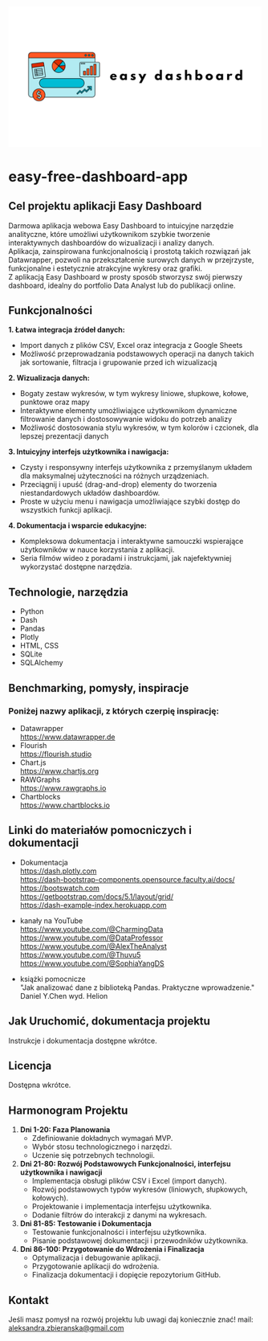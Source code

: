  ![alt text](images/logo.png)

# easy-free-dashboard-app
## Cel projektu aplikacji Easy Dashboard ##

Darmowa aplikacja webowa Easy Dashboard to intuicyjne narzędzie analityczne, które umożliwi użytkownikom szybkie tworzenie interaktywnych dashboardów do wizualizacji i analizy danych.<br>
Aplikacja, zainspirowana funkcjonalnością i prostotą takich rozwiązań jak Datawrapper, pozwoli na przekształcenie surowych danych w przejrzyste, funkcjonalne i estetycznie atrakcyjne wykresy oraz grafiki.<br> 
Z aplikacją Easy Dashboard w prosty sposób stworzysz swój pierwszy dashboard, idealny do portfolio Data Analyst lub do publikacji online.


## Funkcjonalności 
**1. Łatwa integracja źródeł danych:**
- Import danych z plików CSV, Excel oraz integracja z Google Sheets
- Możliwość przeprowadzania podstawowych operacji na danych takich jak sortowanie, filtracja i grupowanie przed ich wizualizacją

**2. Wizualizacja danych:**
- Bogaty zestaw wykresów, w tym wykresy liniowe, słupkowe, kołowe, punktowe oraz mapy
- Interaktywne elementy umożliwiające użytkownikom dynamiczne filtrowanie danych i dostosowywanie widoku do potrzeb analizy
- Możliwość dostosowania stylu wykresów, w tym kolorów i czcionek, dla lepszej prezentacji danych

**3. Intuicyjny interfejs użytkownika i nawigacja:**
- Czysty i responsywny interfejs użytkownika z przemyślanym układem dla maksymalnej użyteczności na różnych urządzeniach.
- Przeciągnij i upuść (drag-and-drop) elementy do tworzenia niestandardowych układów dashboardów. 
- Proste w użyciu menu i nawigacja umożliwiające szybki dostęp do wszystkich funkcji aplikacji.

**4. Dokumentacja i wsparcie edukacyjne:**

- Kompleksowa dokumentacja i interaktywne samouczki wspierające użytkowników w nauce korzystania z aplikacji.
- Seria filmów wideo z poradami i instrukcjami, jak najefektywniej wykorzystać dostępne narzędzia.

## Technologie, narzędzia 

- Python
- Dash
- Pandas
- Plotly
- HTML, CSS
- SQLite
- SQLAlchemy

## Benchmarking, pomysły, inspiracje

### Poniżej nazwy aplikacji, z których czerpię inspirację: ###

- Datawrapper<br>
https://www.datawrapper.de
- Flourish <br>
https://flourish.studio
- Chart.js <br>
https://www.chartjs.org
- RAWGraphs<br>
https://www.rawgraphs.io
- Chartblocks<br>
https://www.chartblocks.io


## Linki do materiałów pomocniczych i dokumentacji
- Dokumentacja <br>
https://dash.plotly.com<br>
https://dash-bootstrap-components.opensource.faculty.ai/docs/<br>
https://bootswatch.com<br>
https://getbootstrap.com/docs/5.1/layout/grid/<br>
https://dash-example-index.herokuapp.com<br>

- kanały na YouTube<br>
https://www.youtube.com/@CharmingData<br>
https://www.youtube.com/@DataProfessor<br>
https://www.youtube.com/@AlexTheAnalyst<br>
https://www.youtube.com/@Thuvu5<br>
https://www.youtube.com/@SophiaYangDS<br>

- książki pomocnicze<br>
"Jak analizować dane z biblioteką Pandas. Praktyczne wprowadzenie." Daniel Y.Chen wyd. Helion <br>

## Jak Uruchomić, dokumentacja projektu

Instrukcje i dokumentacja dostępne wkrótce.<br>

## Licencja

Dostępna wkrótce.

## Harmonogram Projektu

1. **Dni 1-20: Faza Planowania**
    - Zdefiniowanie dokładnych wymagań MVP.
    - Wybór stosu technologicznego i narzędzi.
    - Uczenie się potrzebnych technologii.
2. **Dni 21-80: Rozwój Podstawowych Funkcjonalności, interfejsu użytkownika i nawigacji**
    - Implementacja obsługi plików CSV i Excel (import danych).
    - Rozwój podstawowych typów wykresów (liniowych, słupkowych, kołowych).
    - Projektowanie i implementacja interfejsu użytkownika.
    - Dodanie filtrów do interakcji z danymi na wykresach.
3. **Dni 81-85: Testowanie i Dokumentacja**
    - Testowanie funkcjonalności i interfejsu użytkownika.
    - Pisanie podstawowej dokumentacji i przewodników użytkownika.
4. **Dni 86-100: Przygotowanie do Wdrożenia i Finalizacja**
    - Optymalizacja i debugowanie aplikacji.
    - Przygotowanie aplikacji do wdrożenia.
    - Finalizacja dokumentacji i dopięcie repozytorium GitHub.
   
## **Kontakt**

Jeśli masz pomysł na rozwój projektu lub uwagi daj koniecznie znać!
mail: aleksandra.zbieranska@gmail.com
